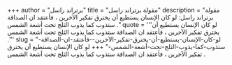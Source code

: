 +++
author = "برتراند راسل"
title = "مقولة برتراند راسل"
description = "مقولة برتراند راسل: لو كان الإنسان يستطيع أن يخترق تفكير الآخرين ، فأعتقد ان الصداقة ستذوب كما يذوب الثلج تحت أشعة الشمس ."
quote = '''لو كان الإنسان يستطيع أن يخترق تفكير الآخرين ، فأعتقد ان الصداقة ستذوب كما يذوب الثلج تحت أشعة الشمس .''' 
slug = "لو-كان-الإنسان-يستطيع-أن-يخترق-تفكير-الآخرين--فأعتقد-ان-الصداقة-ستذوب-كما-يذوب-الثلج-تحت-أشعة-الشمس-"
+++
لو كان الإنسان يستطيع أن يخترق تفكير الآخرين ، فأعتقد ان الصداقة ستذوب كما يذوب الثلج تحت أشعة الشمس .
